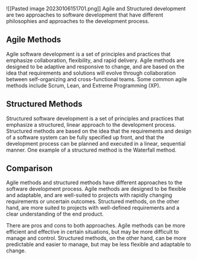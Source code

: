 ![[Pasted image 20230106151701.png]]
Agile and Structured development are two approaches to software development that have different philosophies and approaches to the development process.

## Agile Methods

Agile software development is a set of principles and practices that emphasize collaboration, flexibility, and rapid delivery. Agile methods are designed to be adaptive and responsive to change, and are based on the idea that requirements and solutions will evolve through collaboration between self-organizing and cross-functional teams. Some common agile methods include Scrum, Lean, and Extreme Programming (XP).

## Structured Methods

Structured software development is a set of principles and practices that emphasize a structured, linear approach to the development process. Structured methods are based on the idea that the requirements and design of a software system can be fully specified up front, and that the development process can be planned and executed in a linear, sequential manner. One example of a structured method is the Waterfall method.

## Comparison

Agile methods and structured methods have different approaches to the software development process. Agile methods are designed to be flexible and adaptable, and are well-suited to projects with rapidly changing requirements or uncertain outcomes. Structured methods, on the other hand, are more suited to projects with well-defined requirements and a clear understanding of the end product.

There are pros and cons to both approaches. Agile methods can be more efficient and effective in certain situations, but may be more difficult to manage and control. Structured methods, on the other hand, can be more predictable and easier to manage, but may be less flexible and adaptable to change.